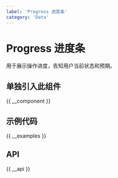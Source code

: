 ```yaml
---
label: 'Progress 进度条'
category: 'Data'
---
```


# Progress 进度条

用于展示操作进度，告知用户当前状态和预期。

## 单独引入此组件

{{ __component }}

## 示例代码

{{ __examples }}

## API

{{ __api }}
